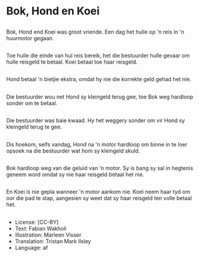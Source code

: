 # Bok, Hond en Koei

##
Bok, Hond end Koei was
groot vriende. Een dag
het hulle op 'n reis in 'n
huurmotor gegaan.

##
Toe hulle die einde van
hul reis bereik, het die
bestuurder hulle gevaar
om hulle reisgeld te
betaal. Koei betaal toe
haar reisgeld.

##
Hond betaal 'n bietjie
ekstra, omdat hy nie
die korrekte geld gehad
het nie.

##
Die bestuurder wou net
Hond sy kleingeld terug
gee, toe Bok weg
hardloop sonder om te
betaal.

##
Die bestuurder was baie
kwaad. Hy het weggery
sonder om vir Hond sy
kleingeld terug te gee.

##
Dis hoekom, selfs
vandag, Hond na 'n
motor hardloop om
binne in te loer opsoek
na die bestuurder wat
hom sy kleingeld skuld.

##
Bok hardloop weg van
die geluid van 'n motor.
Sy is bang sy sal in
hegtenis geneem word
omdat sy nie haar
reisgeld betaal het nie.

##
En Koei is nie gepla
wanneer 'n motor
aankom nie. Koei neem
haar tyd om oor die pad
te stap, aangesien sy
weet dat sy haar
reisgeld ten volle betaal
het.

##
* License: [CC-BY]
* Text: Fabian Wakholi
* Illustration: Marleen Visser
* Translation: Tristan Mark Ilsley
* Language: af

